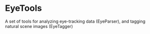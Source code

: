 EyeTools
========

A set of tools for analyzing eye-tracking data (EyeParser), and tagging natural scene images (EyeTagger)
